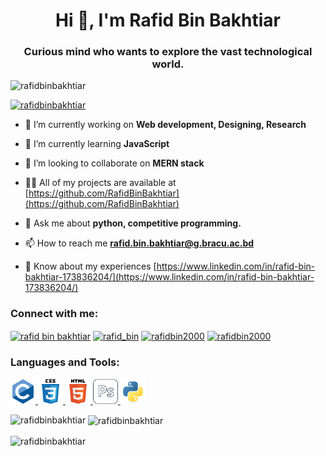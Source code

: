 
<h1 align="center">Hi 👋, I'm Rafid Bin Bakhtiar</h1>
<h3 align="center">Curious mind who wants to explore the vast technological world.</h3>

<p align="left"> <img src="https://komarev.com/ghpvc/?username=rafidbinbakhtiar&label=Profile%20views&color=0e75b6&style=flat" alt="rafidbinbakhtiar" /> </p>

<p align="left"> <a href="https://github.com/ryo-ma/github-profile-trophy"><img src="https://github-profile-trophy.vercel.app/?username=rafidbinbakhtiar" alt="rafidbinbakhtiar" /></a> </p>

- 🔭 I’m currently working on **Web development, Designing, Research**

- 🌱 I’m currently learning **JavaScript**

- 👯 I’m looking to collaborate on **MERN stack**

- 👨‍💻 All of my projects are available at [https://github.com/RafidBinBakhtiar](https://github.com/RafidBinBakhtiar)

- 💬 Ask me about **python, competitive programming.**

- 📫 How to reach me **rafid.bin.bakhtiar@g.bracu.ac.bd**

- 📄 Know about my experiences [https://www.linkedin.com/in/rafid-bin-bakhtiar-173836204/](https://www.linkedin.com/in/rafid-bin-bakhtiar-173836204/)

<h3 align="left">Connect with me:</h3>
<p align="left">
<a href="https://fb.com/rafid bin bakhtiar" target="blank"><img align="center" src="https://raw.githubusercontent.com/rahuldkjain/github-profile-readme-generator/master/src/images/icons/Social/facebook.svg" alt="rafid bin bakhtiar" height="30" width="40" /></a>
<a href="https://www.codechef.com/users/rafid_bin" target="blank"><img align="center" src="https://cdn.jsdelivr.net/npm/simple-icons@3.1.0/icons/codechef.svg" alt="rafid_bin" height="30" width="40" /></a>
<a href="https://codeforces.com/profile/rafidbin2000" target="blank"><img align="center" src="https://raw.githubusercontent.com/rahuldkjain/github-profile-readme-generator/master/src/images/icons/Social/codeforces.svg" alt="rafidbin2000" height="30" width="40" /></a>
<a href="https://www.leetcode.com/rafidbin2000" target="blank"><img align="center" src="https://raw.githubusercontent.com/rahuldkjain/github-profile-readme-generator/master/src/images/icons/Social/leet-code.svg" alt="rafidbin2000" height="30" width="40" /></a>
</p>

<h3 align="left">Languages and Tools:</h3>
<p align="left"> <a href="https://www.cprogramming.com/" target="_blank" rel="noreferrer"> <img src="https://raw.githubusercontent.com/devicons/devicon/master/icons/c/c-original.svg" alt="c" width="40" height="40"/> </a> <a href="https://www.w3schools.com/css/" target="_blank" rel="noreferrer"> <img src="https://raw.githubusercontent.com/devicons/devicon/master/icons/css3/css3-original-wordmark.svg" alt="css3" width="40" height="40"/> </a> <a href="https://www.w3.org/html/" target="_blank" rel="noreferrer"> <img src="https://raw.githubusercontent.com/devicons/devicon/master/icons/html5/html5-original-wordmark.svg" alt="html5" width="40" height="40"/> </a> <a href="https://www.photoshop.com/en" target="_blank" rel="noreferrer"> <img src="https://raw.githubusercontent.com/devicons/devicon/master/icons/photoshop/photoshop-line.svg" alt="photoshop" width="40" height="40"/> </a> <a href="https://www.python.org" target="_blank" rel="noreferrer"> <img src="https://raw.githubusercontent.com/devicons/devicon/master/icons/python/python-original.svg" alt="python" width="40" height="40"/> </a> </p>

<p><img align="left" src="https://github-readme-stats.vercel.app/api/top-langs?username=rafidbinbakhtiar&show_icons=true&locale=en&layout=compact" alt="rafidbinbakhtiar" /></p>

<p>&nbsp;<img align="center" src="https://github-readme-stats.vercel.app/api?username=rafidbinbakhtiar&show_icons=true&locale=en" alt="rafidbinbakhtiar" /></p>

<p><img align="center" src="https://github-readme-streak-stats.herokuapp.com/?user=rafidbinbakhtiar&" alt="rafidbinbakhtiar" /></p>

